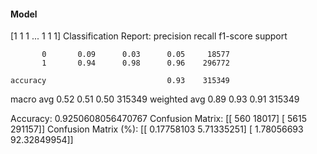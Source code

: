 #### Model
[1 1 1 ... 1 1 1]
Classification Report:
              precision    recall  f1-score   support

           0       0.09      0.03      0.05     18577
           1       0.94      0.98      0.96    296772

    accuracy                           0.93    315349
   macro avg       0.52      0.51      0.50    315349
weighted avg       0.89      0.93      0.91    315349

Accuracy: 0.9250608056470767
Confusion Matrix:
[[   560  18017]
 [  5615 291157]]
Confusion Matrix (%):
[[ 0.17758103  5.71335251]
 [ 1.78056693 92.32849954]]

